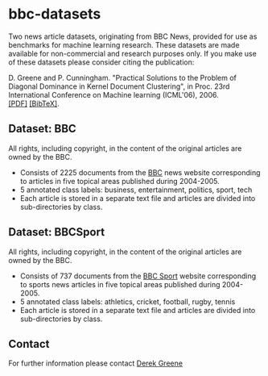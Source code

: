 # bbc-datasets
Two news article datasets, originating from BBC News, provided for use as benchmarks for machine learning research.  These datasets are made available for non-commercial and research purposes only. If you make use of these datasets please consider citing the publication:  
  
D. Greene and P. Cunningham. "Practical Solutions to the Problem of Diagonal Dominance in Kernel Document Clustering", in Proc. 23rd International Conference on Machine learning (ICML'06), 2006. [\[PDF\]](http://mlg.ucd.ie/files/publications/greene06icml.pdf) [\[BibTeX\]](http://mlg.ucd.ie/files/bib/greene06icml.bib).

## Dataset: BBC

All rights, including copyright, in the content of the original articles are owned by the BBC.

* Consists of 2225 documents from the [BBC](http://news.bbc.co.uk/) news website corresponding to articles in five topical areas published during 2004-2005. 
* 5 annotated class labels: business, entertainment, politics, sport, tech
* Each article is stored in a separate text file and articles are divided into sub-directories by class.

## Dataset: BBCSport

All rights, including copyright, in the content of the original articles are owned by the BBC.

* Consists of 737 documents from the [BBC Sport](http://news.bbc.co.uk/sport1/hi/default.stm) website corresponding to sports news articles in five topical areas published during 2004-2005. 
* 5 annotated class labels: athletics, cricket, football, rugby, tennis
* Each article is stored in a separate text file and articles are divided into sub-directories by class.

## Contact

For further information please contact [Derek Greene](mailto:derek.greene@ucd.ie)
